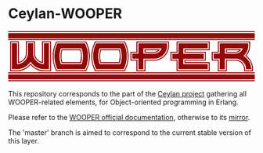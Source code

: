 # Ceylan-WOOPER

![](/doc/wooper-title.png)

This repository corresponds to the part of the [Ceylan project](https://github.com/Olivier-Boudeville/Ceylan) gathering all WOOPER-related elements, for Object-oriented programming in Erlang.

Please refer to the [WOOPER official documentation](http://wooper.esperide.org), otherwise to its [mirror](http://olivier-boudeville.github.io/Ceylan-WOOPER/).

The 'master' branch is aimed to correspond to the current stable version of this layer.
